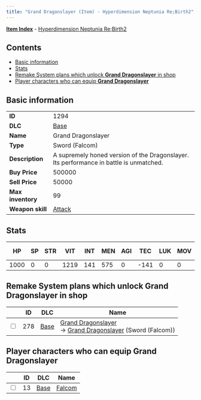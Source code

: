 ```yaml
---
title: "Grand Dragonslayer (Item) - Hyperdimension Neptunia Re;Birth2"
---
```


[**Item Index**](/neptunia/rb2/item/index.html) - [Hyperdimension Neptunia Re;Birth2](/neptunia/rb2)

## Contents

- [Basic information](#basic-information)
- [Stats](#stats)
- [Remake System plans which unlock **Grand Dragonslayer** in shop](#remake-system-plans-which-unlock-grand-dragonslayer-in-shop)
- [Player characters who can equip **Grand Dragonslayer**](#player-characters-who-can-equip-grand-dragonslayer)

## Basic information

|   |   |
| -- | -- |
| **ID** | 1294 |
| **DLC** | [Base](/neptunia/rb2/dlc/0-base.html) |
| **Name** | Grand Dragonslayer |
| **Type** | Sword (Falcom) |
| **Description** | A supremely honed version of the Dragonslayer. Its performance in battle is unmatched. |
| **Buy Price** | 500000 |
| **Sell Price** | 50000 |
| **Max inventory** | 99 |
| **Weapon skill** | [Attack](/neptunia/rb2/skill/0-1901-attack.html) |

## Stats

| HP | SP | STR | VIT | INT | MEN | AGI | TEC | LUK | MOV | Fire res. | Ice res. | Wind res. | Lightning res. |
| -- | -- | --- | --- | --- | --- | --- | --- | --- | --- | --------- | -------- | --------- | -------------- |
| 1000 | 0 | 0 | 1219 | 141 | 575 | 0 | -141 | 0 | 0 | 0 | 0 | 0 | 0 |

## Remake System plans which unlock **Grand Dragonslayer** in shop

|    | ID | DLC | Name |
| -- | -- | --- | ---- |
| <input type="checkbox" id="rb2-remake-0-278" class="trackbox" /> | 278 | [Base](/neptunia/rb2/dlc/0-base.html) | [Grand Dragonslayer](/neptunia/rb2/remake/0-278-grand-dragonslayer.html)<br />→ [Grand Dragonslayer](/neptunia/rb2/item/0-1294-grand-dragonslayer.html) (Sword (Falcom)) |

## Player characters who can equip **Grand Dragonslayer**

|    | ID | DLC | Name |
| -- | -- | --- | ---- |
| <input type="checkbox" id="rb2-player-0-13" class="trackbox" /> | 13 | [Base](/neptunia/rb2/dlc/0-base.html) | [Falcom](/neptunia/rb2/player/0-13-falcom.html) |